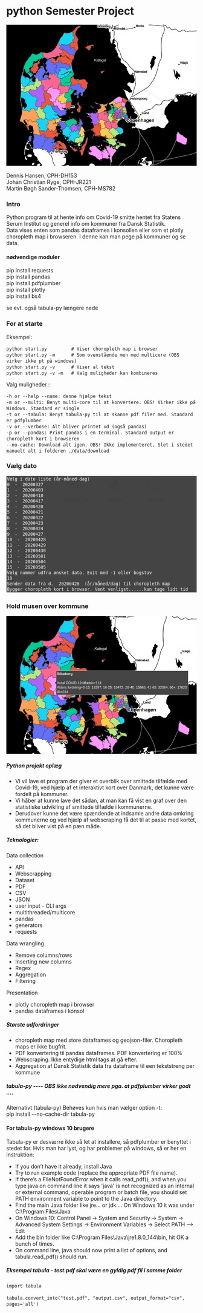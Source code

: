 # python Semester Project

  ![](./screenDumps/map.png)

Dennis Hansen, CPH-DH153  
Johan Christian Ryge, CPH-JR221  
Martin Bøgh Sander-Thomsen, CPH-MS782  

### Intro
Python program til at hente info om Covid-19 smitte hentet fra Statens Serum Institut og
generel info om kommuner fra Dansk Statistik.  
Data vises enten som pandas dataframes i konsollen eller som et plotly choropleth map i browseren. I denne kan man pege på kommuner og se data.

#### nødvendige moduler  
pip install requests  
pip install pandas  
pip install pdfplumber  
pip install plotly  
pip install bs4  

se evt. også tabula-py længere nede

### For at starte

Eksempel:  

    python start.py         # Viser choropleth map i browser  
    python start.py -m      # Som ovenstående men med multicore (OBS virker ikke pt på windows)
    python start.py -v      # Viser al tekst  
    python start.py -v -m   # Valg muligheder kan kombineres

Valg muligheder :

    -h or --help --name: denne hjælpe tekst
    -m or --multi: Benyt multi-core til at konvertere. OBS! Virker ikke på Windows. Standard er single
    -t or --tabula: Benyt tabula-py til at skanne pdf filer med. Standard er pdfplumber
    -v or --verbose: Alt bliver printet ud (også pandas)
    -p or --pandas: Print pandas i en terminal. Standard output er choropleth kort i browseren
    --no-cache: Download alt igen. OBS! Ikke implementeret. Slet i stedet manuelt alt i folderen ./data/download

### Vælg dato
![](./screenDumps/choseDate.png)

### Hold musen over kommune
![](./screenDumps/kort2.png)

##### Python projekt oplæg

 - Vi vil lave et program der giver et overblik over smittede tilfælde med Covid-19, ved hjælp af et interaktivt kort over Danmark, det kunne være fordelt på kommuner.
 - Vi håber at kunne lave det sådan, at man kan få vist en graf over den statistiske udvikling af smittede tilfælde i kommunerne.
 - Derudover kunne det være spændende at indsamle andre data omkring kommunerne og ved hjælp af webscraping få det til at passe med kortet, så det bliver vist på en pæn måde.


##### Teknologier:
Data collection
  - API
  - Webscrapping
  - Dataset
  - PDF
  - CSV
  - JSON
  - user input - CLI args
  - multithreaded/multicore
  - pandas
  - generators
  - requests

Data wrangling
  - Remove columns/rows
  - Inserting new columns  
  - Regex
  - Aggregation
  - Filtering

Presentation
  - plotly choropleth map i browser
  - pandas dataframes i konsol

##### Største udfordringer
  - choropleth map med store dataframes og geojson-filer. Choropleth maps er ikke bugfrit.
  - PDF konvertering til pandas dataframes. PDF konvertering er 100%
  - Webscraping. Ikke entydige html tags at gå efter.
  - Aggregation af Dansk Statistik data fra dataframe til een tekststreng per kommune


##### tabula-py ---- OBS ikke nødvendig mere pga. at pdfplumber virker godt ....
Alternativt (tabula-py) Behøves kun hvis man vælger option -t:  
pip install --no-cache-dir tabula-py  

#### For tabula-py windows 10 brugere  
Tabula-py er desværre ikke så let at installere, så pdfplumber er benyttet i stedet for. Hvis man har lyst, og har problemer på windows, så er her en instruktion:

 * If you don’t have it already, install Java
 * Try to run example code (replace the appropriate PDF file name).
 * If there’s a FileNotFoundError when it calls read_pdf(), and when you type java on command line it says 'java' is not recognized as an internal or external command, operable program or batch file, you should set PATH environment variable to point to the Java directory.
 * Find the main Java folder like jre... or jdk.... On Windows 10 it was under C:\Program Files\Java
 * On Windows 10: Control Panel -> System and Security -> System -> Advanced System Settings -> Environment Variables -> Select PATH –> Edit
 * Add the bin folder like C:\Program Files\Java\jre1.8.0_144\bin, hit OK a bunch of times.
 * On command line, java should now print a list of options, and tabula.read_pdf() should run.

##### Eksempel tabula - test.pdf skal være en gyldig pdf fil i samme folder
    import tabula

    tabula.convert_into("test.pdf", "output.csv", output_format="csv", pages='all')
